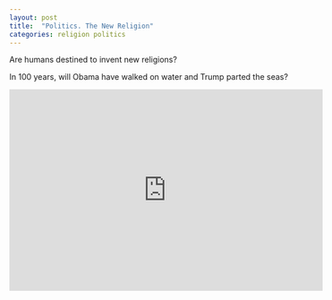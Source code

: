 ```yaml
---
layout: post
title:  "Politics. The New Religion"
categories: religion politics
---
```


Are humans destined to invent new religions?

In 100 years, will Obama have walked on water and Trump parted the seas?

<iframe width="560" height="360" src="http://www.youtube.com/embed/NzDhm808oU4?start=79&end=87" frameborder="0" allowfullscreen></iframe>